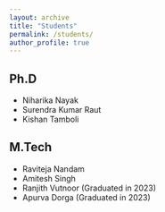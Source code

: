 ```yaml
---
layout: archive
title: "Students"
permalink: /students/
author_profile: true
---
```


## Ph.D  
* Niharika Nayak  
* Surendra Kumar Raut  
* Kishan Tamboli   

## M.Tech  
* Raviteja Nandam 
* Amitesh Singh 
* Ranjith Vutnoor (Graduated in 2023) 
* Apurva Dorga (Graduated in 2023) 


